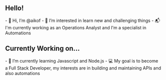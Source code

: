 <h2> Hello! </h2>
- 👋 Hi, I’m @aikof
- 👀 I’m interested in learn new and challenging things
- 📬 I'm currently working as an Operations Analyst and I'm a specialist in Automations 


<h2> Currently Working on... </h2>
- 🌱 I’m currently learning Javascript and Node.js
- 💻 My goal is to become a Full Stack Developer, my interests are in building and maintaining APIs and also automations




